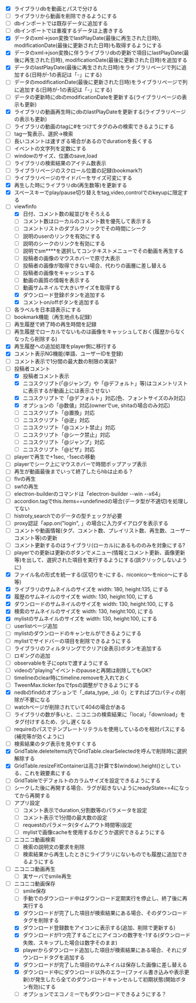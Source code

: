 
- [x] ライブラリdbを動画とパスで分ける
- [ ] ライブラリから動画を削除できるようにする
- [ ] dbインポートでは既存データに追加する
- [ ] dbインポートでは重複するデータは上書きする
- [x] データのxml->json変換でlastPlayDate(最後に再生された日時), modificationDate(最後に更新された日時)も取得するようにする
- [x] データのxml->json変換に伴うライブラリdbの更新で項目にlastPlayDate(最後に再生された日時), modificationDate(最後に更新された日時)を追加する
- [x] データのlastPlayDate(最後に再生された日時)をライブラリページで列に追加する(日時が-1の表記は「-」にする)
- [ ] データのmodificationDate(最後に更新された日時)をライブラリページで列に追加する(日時が-1の表記は「-」にする)
- [ ] データの更新時にdbのmodificationDateを更新する(ライブラリページの表示も更新)
- [x] ライブラリの動画再生時にdbのlastPlayDateを更新する(ライブラリページの表示も更新)
- [ ] ライブラリの動画のtagに#をつけてタグのみの検索できるようにする
- [ ] tag一覧表示、選択->検索
- [ ] 長いコメントは速すぎる場合があるのでdurationを長くする
- [ ] イベントの文字列を定数にする
- [ ] windowのサイズ、位置のsave,load
- [ ] ライブラリの検索結果のアイテム数表示
- [ ] ライブラリページのスクロール位置の記録(bookmark?)
- [ ] ライブラリページのサイドバーをサイズ可変にする
- [x] 再生した時にライブラリdb(再生数等)を更新する
- [x] スペースキーでplay/pause切り替えをtag,video,controlでのkeyupに限定する
- [ ] viewfinfo
  - [x] 日付、コメント数の縦並びをそろえる
  - [ ] コメント数はローカルのコメント数を優先して表示する
  - [ ] コメントリストのダブルクリックでその時間にシーク
  - [ ] 説明のuserのリンクを有効にする
  - [ ] 説明のシークのリンクを有効にする
  - [ ] 説明でsm****を選択してコンテキストメニューでその動画を再生する
  - [ ] 投稿者の画像のマウスホバーで原寸大表示
  - [ ] 投稿者の画像が取得できない場合、代わりの画層に差し替える
  - [ ] 投稿者の画像をキャッシュする
  - [ ] 動画の画質の情報を表示する
  - [ ] 動画サムネイルで大きいサイズを取得する
  - [x] ダウンロード登録ボタンを追加する
  - [x] コメントon/offボタンを追加する
- [ ] 各ラベルを日本語表示にする
- [ ] bookmark機能（再生地点も記録）
- [ ] 再生履歴で終了時の再生時間を記録
- [ ] 再生履歴でローカルでないものは画像をキャッシュしておく(履歴からなくなったら削除する)
- [x] 再生履歴への追加処理をplayer側に移行する
- [x] コメント表示NG機能(単語、ユーザーIDを登録)
- [ ] コメント表示で1分間の最大数の制限の実装?
- [ ] 投稿者コメント
  - [x] 投稿者コメント表示
  - [x] ニコスクリプト(「@ジャンプ」や「@デフォルト」等)はコメントリストに表示するが動画上には表示させない
  - [x] ニコスクリプトで「@デフォルト」対応(色、フォントサイズのみ対応)
  - [x] オプションの「@数値」対応(ownerでue, shitaの場合のみ対応)
  - [ ] ニコスクリプト「@置換」対応
  - [ ] ニコスクリプト「@逆」対応
  - [ ] ニコスクリプト「@コメント禁止」対応
  - [ ] ニコスクリプト「@シーク禁止」対応
  - [ ] ニコスクリプト「@ジャンプ」対応
  - [ ] ニコスクリプト「@ピザ」対応
- [ ] playerで再生で+1sec, -1secの移動
- [ ] playerでシーク上にマウスホバーで時間ポップアップ表示
- [ ] 再生が動画最後までいって終了したらhbは止める？
- [ ] flvの再生
- [ ] swfの再生
- [ ] electron-builderのコマンドは「electron-builder --win --x64」
- [ ] accordion.tagでthis.items==undefinedの場合(データ型が不適切)を処理してない
- [ ] histroty,searchでのデータの型チェックが必要
- [ ] proxy認証「app.on("login", 」の場合に入力ダイアログを表示する
- [ ] コメントや動画情報(タグ、コメント数、プレイリスト数、再生数、ユーザーコメント等)の更新
- [ ] コメント更新するのはライブラリ(ローカル)にあるもののみを対象にする?
- [ ] playerでの更新は更新のボタンでメニュー(情報とコメント更新、画像更新等)を出して、選択された項目を実行するようにする(誤クリックしないように)
- [x] ファイル名の形式を統一する(区切りを-にする、niconico～をnico～にする等)
- [x] ライブラリのサムネイルのサイズを width: 180, height:135, にする
- [x] 履歴のサムネイルのサイズを width: 130, height:100, にする
- [x] ダウンロードのサムネイルのサイズを width: 130, height:100, にする
- [x] 検索のサムネイルのサイズを width: 130, height:100, にする
- [x] mylistのサムネイルのサイズを width: 130, height:100, にする
- [ ] userlistページ追加
- [ ] mylistのダウンロードのキャンセルができるようにする
- [ ] mylistでサイドバーの項目を削除できるようにする
- [ ] ライブラリのフィルタリングでクリア(全表示)ボタンを追加する
- [ ] ロギングの追加
- [ ] observableを子にoptsで渡すようにする
- [ ] videoの"playing"イベントのpauseと再開は削除してもOK?
- [ ] timelineのclear時にtimeline.removeを入れておく
- [ ] TweenMax.ticker.fpsでfpsの調整ができるようにする
- [x] nedbのfindのオプションで「_data_type, _id: 0」とすればプロパティの削除が不要になる
- [ ] watchページが削除されていて404の場合がある
- [ ] ライブラリの数が多いと、ニコニコの検索結果に「local」「download」をタグ付けするため、少し遅くなる
- [ ] requireのパスでテンプレートリテラルを使用しているのを相対パスにする(補完等が効くように)
- [ ] 検索結果のタグ表示を見やすくする
- [x] GridTable.deleteItems内でGridTable.clearSelectedを呼んで削除時に選択解除する
- [x] GridTable.resizeFitContainerは高さ計算で$(window).height()としている、これを親要素にする
- [ ] GridTableでデフォルトのカラムサイズを設定できるようにする
- [ ] シークした後に再開する場合、ラグが起きないようにreadyState==4になってから再開する
- [ ] アプリ設定
  - [ ] コメント表示でduration,分割数等のパラメータを設定
  - [ ] コメント表示で1分間の最大数の設定
  - [ ] requestのパラメータ(タイムアウト時間等)設定
  - [ ] mylistで画像cacheを使用するかどうか選択できるようにする
- [ ] ニコニコ動画検索
  - [ ] 検索の説明文の要求を削除
  - [ ] 検索結果から再生したときにライブラリにないものでも履歴に追加できるようにする
- [ ] ニコニコ動画再生
  - [ ] 実サーバでsmile再生
- [ ] ニコニコ動画保存
  - [ ] smile保存
  - [ ] 手動でのダウンロード中はダウンロード定期実行を停止し、終了後に再実行する
  - [x] ダウンロードが完了した項目が検索結果にある場合、そのダウンロードタグを削除する
  - [x] ダウンロード登録数をアイコンに表示する(追加、削除で更新する)
  - [x] ダウンロードが1つ完了するごとにアイコンの数字を-1する(ダウンロード失敗、スキップした場合は数字そのまま)
  - [x] playerからダウンロード追加した項目が検索結果にある場合、それにダウンロードタグを追加する
  - [x] ダウンロードが完了した項目のサムネイルは保存した画像に差し替える
  - [x] ダウンロード中にダウンロード以外のエラー(ファイル書き込みや表示更新)が発生したら全てのダウンロードキャンセルして初期状態(開始ボタン有効)にする
  - [ ] オプションでエコノミーでもダウンロードできるようにする？